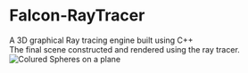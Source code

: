 # Falcon-RayTracer
A 3D graphical Ray tracing engine built using C++  
The final scene constructed and rendered using the ray tracer.![Colured Spheres on a plane](https://github.com/Puneeth-A-R/RayTracer/blob/main/images/Image.jpg?raw=true)
